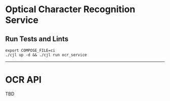 # Optical Character Recognition Service

## Run Tests and Lints

```
export COMPOSE_FILE=ci
./cjl up -d && ./cjl run ocr_service
```

---
# OCR API

TBD


